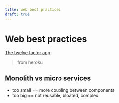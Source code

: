 ```yaml
---
title: web best practices
draft: true
---
```




# Web best practices



[The twelve factor app](https://www.12factor.net/)

> from heroku





## Monolith vs micro services

- too small == more coupling between components
- too big == not reusable, bloated, complex
